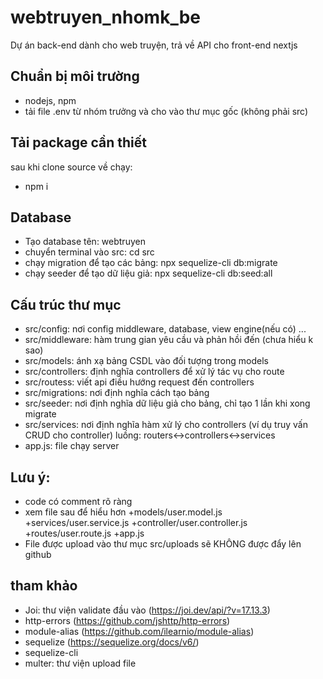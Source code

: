 # webtruyen_nhomk_be

Dự án back-end dành cho web truyện, trả về API cho front-end nextjs

## Chuẩn bị môi trường

- nodejs, npm
- tải file .env từ nhóm trưởng và cho vào thư mục gốc (không phải src)

## Tải package cần thiết

sau khi clone source về chạy:

- npm i

## Database

- Tạo database tên: webtruyen
- chuyển terminal vào src: cd src
- chạy migration để tạo các bảng: npx sequelize-cli db:migrate
- chạy seeder để tạo dữ liệu giả: npx sequelize-cli db:seed:all

## Cấu trúc thư mục

- src/config: nơi config middleware, database, view engine(nếu có) ...
- src/middleware: hàm trung gian yêu cầu và phản hồi đến (chưa hiểu k sao)
- src/models: ánh xạ bảng CSDL vào đối tượng trong models
- src/controllers: định nghĩa controllers để xử lý tác vụ cho route
- src/routess: viết api điều hướng request đến controllers
- src/migrations: nơi định nghĩa cách tạo bảng
- src/seeder: nơi định nghĩa dữ liệu giả cho bảng, chỉ tạo 1 lần khi xong migrate
- src/services: nơi định nghĩa hàm xử lý cho controllers (ví dụ truy vấn CRUD cho controller)
  luồng:
  routers<->controllers<->services
- app.js: file chạy server

## Lưu ý:

- code có comment rõ ràng
- xem file sau để hiểu hơn
  +models/user.model.js
  +services/user.service.js
  +controller/user.controller.js
  +routes/user.route.js
  +app.js
- File được upload vào thư mục src/uploads sẽ KHÔNG được đẩy lên github

## tham khảo

- Joi: thư viện validate đầu vào (https://joi.dev/api/?v=17.13.3)
- http-errors (https://github.com/jshttp/http-errors)
- module-alias (https://github.com/ilearnio/module-alias)
- sequelize (https://sequelize.org/docs/v6/)
- sequelize-cli
- multer: thư viện upload file

